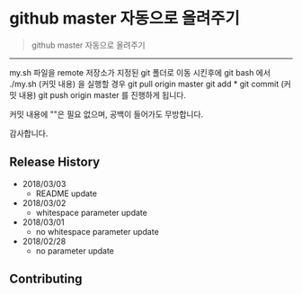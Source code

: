 # github master 자동으로 올려주기
> github master 자동으로 올려주기

<hr/>

my.sh 파일을 remote 저장소가 지정된 git 폴더로 이동 시킨후에 git bash 에서 ./my.sh (커밋 내용) 을 실행할 경우
git pull origin master
git add *
git commit (커밋 내용)
git push origin master 를 진행하게 됩니다.

커밋 내용에 ""은 필요 없으며, 공백이 들어가도 무방합니다.

감사합니다.

## Release History


* 2018/03/03
    * README update
* 2018/03/02
    * whitespace parameter update
* 2018/03/01
    * no whitespace parameter update
* 2018/02/28
    * no parameter update



## Contributing

